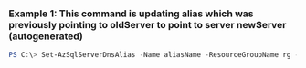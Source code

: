 ### Example 1: This command is updating alias which was previously pointing to oldServer to point to server newServer (autogenerated)
```powershell
PS C:\> Set-AzSqlServerDnsAlias -Name aliasName -ResourceGroupName rg -SourceServerName oldServer -SourceServerResourceGroupName SourceServerRG -SourceServerSubscriptionId 0000-0000-0000-0000 -TargetServerName newServer
```

